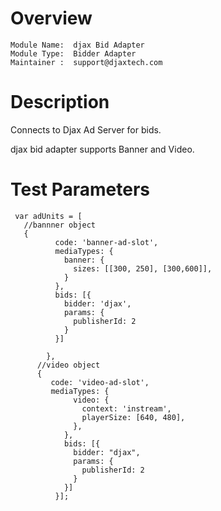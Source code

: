 # Overview

```
Module Name:  djax Bid Adapter
Module Type:  Bidder Adapter
Maintainer :  support@djaxtech.com
```

# Description

Connects to Djax Ad Server for bids.

djax bid adapter supports Banner and Video.

# Test Parameters
```
 var adUnits = [
   //bannner object
   {
          code: 'banner-ad-slot',
          mediaTypes: {
            banner: {
              sizes: [[300, 250], [300,600]],
            }
          },
          bids: [{
            bidder: 'djax',
            params: {
              publisherId: 2
            }
          }]
  
        },
      //video object
      {
         code: 'video-ad-slot',
         mediaTypes: {
              video: {
                context: 'instream',
                playerSize: [640, 480],
              },
            },
            bids: [{
              bidder: "djax",
              params: {
                publisherId: 2
              }
            }]
          }];
```